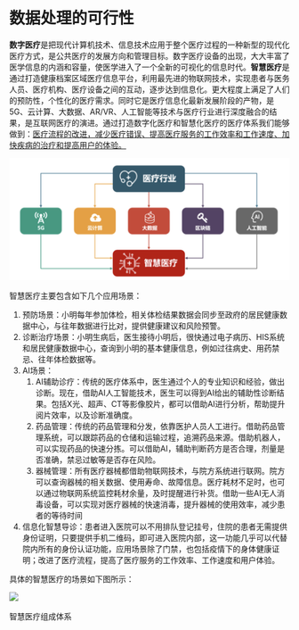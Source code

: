 # 数据处理的可行性

​		**数字医疗**是把现代计算机技术、信息技术应用于整个医疗过程的一种新型的现代化医疗方式，是公共医疗的发展方向和管理目标。数字医疗设备的出现，大大丰富了医学信息的内涵和容量，使医学进入了一个全新的可视化的信息时代。**智慧医疗**是通过打造健康档案区域医疗信息平台，利用最先进的物联网技术，实现患者与医务人员、医疗机构、医疗设备之间的互动，逐步达到信息化。更大程度上满足了人们的预防性，个性化的医疗需求。同时它是医疗信息化最新发展阶段的产物，是5G、云计算、大数据、AR/VR、人工智能等技术与医疗行业进行深度融合的结果，是互联网医疗的演进。通过打造数字化医疗和智慧化医疗的医疗体系我们能够做到：<u>医疗流程的改进，减少医疗错误、提高医疗服务的工作效率和工作速度、加快疾病的治疗和提高用户的体验。</u>

![截屏2021-10-23 下午8.41.52](%E6%88%AA%E5%B1%8F2021-10-23%20%E4%B8%8B%E5%8D%888.41.52.png)



智慧医疗主要包含如下几个应用场景：

1. 预防场景：小明每年参加体检，相关体检结果数据会同步至政府的居民健康数据中心，与往年数据进行比对，提供健康建议和风险预警。
2. 诊断治疗场景：小明生病后，医生接待小明后，很快通过电子病历、HIS系统和居民健康数据中心，查询到小明的基本健康信息，例如过往病史、用药禁忌、往年体检数据等。
3. AI场景：
   1.  AI辅助诊疗：传统的医疗体系中，医生通过个人的专业知识和经验，做出诊断。现在，借助AI人工智能技术，医生可以得到AI给出的辅助性诊断结果。包括X光、超声、CT等影像胶片，都可以借助AI进行分析，帮助提升阅片效率，以及诊断准确度。
   2.  药品管理：传统的药品管理和分发，依靠医护人员人工进行。借助药品管理系统，可以跟踪药品的仓储和运输过程，追溯药品来源。借助机器人，可以实现药品的快速分拣。可以借助AI，辅助判断药方是否合理，剂量是否准确，禁忌过敏等是否存在风险。
   3.  器械管理：所有医疗器械都借助物联网技术，与院方系统进行联网。院方可以查询器械的相关数据、使用寿命、故障信息。医疗耗材不足时，也可以通过物联网系统监控耗材余量，及时提醒进行补货。借助一些AI无人消毒设备，可以实现对医疗器械的快速消毒，提升器械的使用效率，减少患者的等待时间
4. 信息化智慧导诊：患者进入医院可以不用排队登记挂号，住院的患者无需提供身份证明，只要提供手机二维码，即可进入医院内部，这一功能几乎可以代替院内所有的身份认证功能，应用场景除了门禁，也包括疫情下的身体健康证明；改进了医疗流程，提高了医疗服务的工作效率、工作速度和用户体验。

具体的智慧医疗的场景如下图所示：

![](https://img.huxiucdn.com/article/content/202105/14/092636291039.png?imageView2/2/w/1000/format/png/interlace/1/q/85)

智慧医疗组成体系







